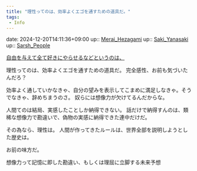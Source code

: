 ```yaml
---
title: "理性ってのは、効率よくエゴを通すための道具だ。"
tags:
 - Info
---
```


date: 2024-12-20T14:11:36+09:00
up:: [Merai_Hezagami](../Bar/Novel/Nacaria/Merai_Hezagami.md)
up:: [Saki_Yanasaki](../Bar/Novel/Nacaria/Saki_Yanasaki.md)
up:: [Sarsh_People](../Bar/Novel/Nacaria/Sarsh_People.md)

[自由を与えて全て好きにやらせるなどというのは、](Info/自由を与えて全て好きにやらせるなどというのは、.md)

理性ってのは、効率よくエゴを通すための道具だ。
完全感性、お前も気づいたんだろ？

効率よく通していかなきゃ、自分の望みを表示してこまめに満足しなきゃ。そうでなきゃ、辞めちまうのさ。
奴らには想像力が欠けてるんだからな。

人間てのは結局、実感したことしか納得できない。
話だけで納得すんのは、類稀な想像力で勘違いで、偽物の実感に納得できた連中だけだ。

その為なら、理性は。
人間が作ってきたルールは、世界全部を説明しようとした歴史は。

お前の味方だ。


想像力って記憶に即した勘違い、もしくは理屈に立脚する未来予想